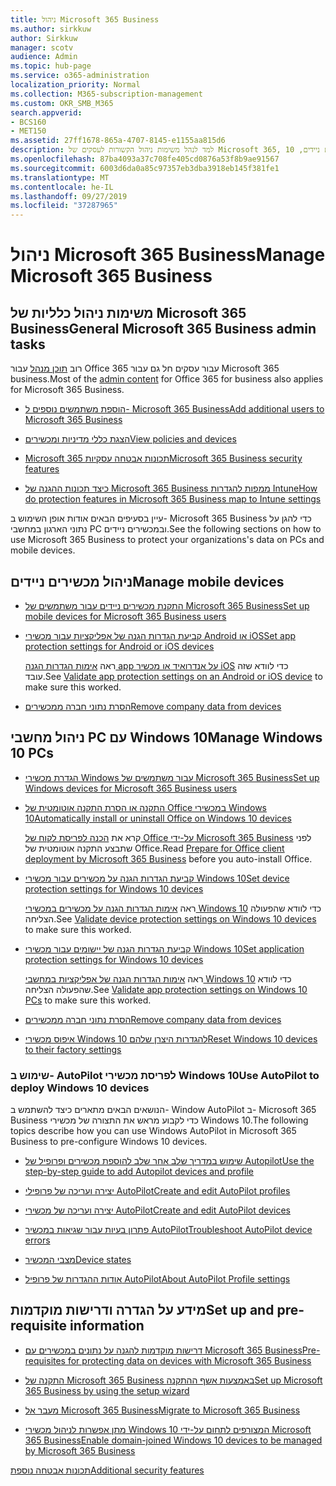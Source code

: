 ```yaml
---
title: ניהול Microsoft 365 Business
ms.author: sirkkuw
author: Sirkkuw
manager: scotv
audience: Admin
ms.topic: hub-page
ms.service: o365-administration
localization_priority: Normal
ms.collection: M365-subscription-management
ms.custom: OKR_SMB_M365
search.appverid:
- BCS160
- MET150
ms.assetid: 27ff1678-865a-4707-8145-e1155aa815d6
description: למד לנהל משימות ניהול הקשורות לעסקים של Microsoft 365, מכשירים ניידים, 10PCs של Windows ומשימות רבות כאלה.
ms.openlocfilehash: 87ba4093a37c708fe405cd0876a53f8b9ae91567
ms.sourcegitcommit: 6003d6da0a85c97357eb3dba3918eb145f381fe1
ms.translationtype: MT
ms.contentlocale: he-IL
ms.lasthandoff: 09/27/2019
ms.locfileid: "37287965"
---
```

# <a name="manage-microsoft-365-business"></a><span data-ttu-id="12440-103">ניהול Microsoft 365 Business</span><span class="sxs-lookup"><span data-stu-id="12440-103">Manage Microsoft 365 Business</span></span>

## <a name="general-microsoft-365-business-admin-tasks"></a><span data-ttu-id="12440-104">משימות ניהול כלליות של Microsoft 365 Business</span><span class="sxs-lookup"><span data-stu-id="12440-104">General Microsoft 365 Business admin tasks</span></span>

<span data-ttu-id="12440-105">רוב [תוכן מנהל](/Office365/Admin/admin-home.md) עבור Office 365 עבור עסקים חל גם עבור Microsoft 365 business.</span><span class="sxs-lookup"><span data-stu-id="12440-105">Most of the [admin content](/Office365/Admin/admin-home.md) for Office 365 for business also applies for Microsoft 365 Business.</span></span>

- [<span data-ttu-id="12440-106">הוספת משתמשים נוספים ל- Microsoft 365 Business</span><span class="sxs-lookup"><span data-stu-id="12440-106">Add additional users to Microsoft 365 Business</span></span>](add-users-m365b.md)
    
- [<span data-ttu-id="12440-107">הצגת כללי מדיניות ומכשירים</span><span class="sxs-lookup"><span data-stu-id="12440-107">View policies and devices</span></span>](view-policies-and-devices.md)
    
- [<span data-ttu-id="12440-108">Microsoft 365 תכונות אבטחה עסקיות</span><span class="sxs-lookup"><span data-stu-id="12440-108">Microsoft 365 Business security features</span></span>](security-features.md)
    
- [<span data-ttu-id="12440-109">כיצד תכונות ההגנה של Microsoft 365 Business ממפות להגדרות Intune</span><span class="sxs-lookup"><span data-stu-id="12440-109">How do protection features in Microsoft 365 Business map to Intune settings</span></span>](map-protection-features-to-intune-settings.md)
    
<span data-ttu-id="12440-110">עיין בסעיפים הבאים אודות אופן השימוש ב- Microsoft 365 Business כדי להגן על נתוני הארגון במחשבי PC ובמכשירים ניידים.</span><span class="sxs-lookup"><span data-stu-id="12440-110">See the following sections on how to use Microsoft 365 Business to protect your organizations's data on PCs and mobile devices.</span></span>
  
## <a name="manage-mobile-devices"></a><span data-ttu-id="12440-111">ניהול מכשירים ניידים</span><span class="sxs-lookup"><span data-stu-id="12440-111">Manage mobile devices</span></span>

- [<span data-ttu-id="12440-112">התקנת מכשירים ניידים עבור משתמשים של Microsoft 365 Business</span><span class="sxs-lookup"><span data-stu-id="12440-112">Set up mobile devices for Microsoft 365 Business users</span></span>](set-up-mobile-devices.md)
    
- [<span data-ttu-id="12440-113">קביעת הגדרות הגנה של אפליקציות עבור מכשירי Android או iOS</span><span class="sxs-lookup"><span data-stu-id="12440-113">Set app protection settings for Android or iOS devices</span></span>](app-protection-settings-for-android-and-ios.md)
    
    <span data-ttu-id="12440-114">ראה [אימות הגדרות הגנה app על אנדרואיד או מכשיר iOS](validate-settings-on-android-or-ios.md) כדי לוודא שזה עובד.</span><span class="sxs-lookup"><span data-stu-id="12440-114">See [Validate app protection settings on an Android or iOS device](validate-settings-on-android-or-ios.md) to make sure this worked.</span></span> 
    
- [<span data-ttu-id="12440-115">הסרת נתוני חברה ממכשירים</span><span class="sxs-lookup"><span data-stu-id="12440-115">Remove company data from devices</span></span>](remove-company-data.md)
    
## <a name="manage-windows-10-pcs"></a><span data-ttu-id="12440-116">ניהול מחשבי PC עם Windows 10</span><span class="sxs-lookup"><span data-stu-id="12440-116">Manage Windows 10 PCs</span></span>

- [<span data-ttu-id="12440-117">הגדרת מכשירי Windows עבור משתמשים של Microsoft 365 Business</span><span class="sxs-lookup"><span data-stu-id="12440-117">Set up Windows devices for Microsoft 365 Business users</span></span>](set-up-windows-devices.md)
    
- [<span data-ttu-id="12440-118">התקנה או הסרת התקנה אוטומטית של Office במכשירי Windows 10</span><span class="sxs-lookup"><span data-stu-id="12440-118">Automatically install or uninstall Office on Windows 10 devices</span></span>](auto-install-or-uninstall-office.md)
    
    <span data-ttu-id="12440-119">קרא את [הכנה לפריסת לקוח של Office על-ידי Microsoft 365 Business](prepare-for-office-client-deployment.md) לפני שתבצע התקנה אוטומטית של Office.</span><span class="sxs-lookup"><span data-stu-id="12440-119">Read [Prepare for Office client deployment by Microsoft 365 Business](prepare-for-office-client-deployment.md) before you auto-install Office.</span></span> 
    
- [<span data-ttu-id="12440-120">קביעת הגדרות הגנה על מכשירים עבור מכשירי Windows 10</span><span class="sxs-lookup"><span data-stu-id="12440-120">Set device protection settings for Windows 10 devices</span></span>](protection-settings-for-windows-10-pcs.md)
    
    <span data-ttu-id="12440-121">ראה [אימות הגדרות הגנה על מכשירים במכשירי Windows 10](validate-settings-on-windows-10-pcs.md) כדי לוודא שהפעולה הצליחה.</span><span class="sxs-lookup"><span data-stu-id="12440-121">See [Validate device protection settings on Windows 10 devices](validate-settings-on-windows-10-pcs.md) to make sure this worked.</span></span> 
    
- [<span data-ttu-id="12440-122">קביעת הגדרות הגנה של יישומים עבור מכשירי Windows 10</span><span class="sxs-lookup"><span data-stu-id="12440-122">Set application protection settings for Windows 10 devices</span></span>](protection-settings-for-windows-10-devices.md)
    
    <span data-ttu-id="12440-123">ראה [אימות הגדרות הגנה של אפליקציות במחשבי Windows 10](validate-protection-settings-on-windows-10-pcs.md) כדי לוודא שהפעולה הצליחה.</span><span class="sxs-lookup"><span data-stu-id="12440-123">See [Validate app protection settings on Windows 10 PCs](validate-protection-settings-on-windows-10-pcs.md) to make sure this worked.</span></span> 
    
- [<span data-ttu-id="12440-124">הסרת נתוני חברה ממכשירים</span><span class="sxs-lookup"><span data-stu-id="12440-124">Remove company data from devices</span></span>](remove-company-data.md)
    
- [<span data-ttu-id="12440-125">איפוס מכשירי Windows 10 להגדרות היצרן שלהם</span><span class="sxs-lookup"><span data-stu-id="12440-125">Reset Windows 10 devices to their factory settings</span></span>](reset-devices-to-factory-settings.md)
    
### <a name="use-autopilot-to-deploy-windows-10-devices"></a><span data-ttu-id="12440-126">שימוש ב- AutoPilot לפריסת מכשירי Windows 10</span><span class="sxs-lookup"><span data-stu-id="12440-126">Use AutoPilot to deploy Windows 10 devices</span></span>

<span data-ttu-id="12440-127">הנושאים הבאים מתארים כיצד להשתמש ב- Window AutoPilot ב- Microsoft 365 Business כדי לקבוע מראש את התצורה של מכשירי Windows 10.</span><span class="sxs-lookup"><span data-stu-id="12440-127">The following topics describe how you can use Windows AutoPilot in Microsoft 365 Business to pre-configure Windows 10 devices.</span></span>
  
- [<span data-ttu-id="12440-128">שימוש במדריך שלב אחר שלב להוספת מכשירים ופרופיל של Autopilot</span><span class="sxs-lookup"><span data-stu-id="12440-128">Use the step-by-step guide to add Autopilot devices and profile</span></span>](add-autopilot-devices-and-profile.md)
    
- [<span data-ttu-id="12440-129">יצירה ועריכה של פרופילי AutoPilot</span><span class="sxs-lookup"><span data-stu-id="12440-129">Create and edit AutoPilot profiles</span></span>](create-and-edit-autopilot-profiles.md)
    
- [<span data-ttu-id="12440-130">יצירה ועריכה של מכשירי AutoPilot</span><span class="sxs-lookup"><span data-stu-id="12440-130">Create and edit AutoPilot devices</span></span>](create-and-edit-autopilot-devices.md)
    
- [<span data-ttu-id="12440-131">פתרון בעיות עבור שגיאות במכשיר AutoPilot</span><span class="sxs-lookup"><span data-stu-id="12440-131">Troubleshoot AutoPilot device errors</span></span>](troubleshoot-autopilot-errors.md)
    
- [<span data-ttu-id="12440-132">מצבי המכשיר</span><span class="sxs-lookup"><span data-stu-id="12440-132">Device states</span></span>](device-states.md)
    
- [<span data-ttu-id="12440-133">אודות ההגדרות של פרופיל AutoPilot</span><span class="sxs-lookup"><span data-stu-id="12440-133">About AutoPilot Profile settings</span></span>](autopilot-profile-settings.md)
    
## <a name="set-up-and-pre-requisite-information"></a><span data-ttu-id="12440-134">מידע על הגדרה ודרישות מוקדמות</span><span class="sxs-lookup"><span data-stu-id="12440-134">Set up and pre-requisite information</span></span>

- [<span data-ttu-id="12440-135">דרישות מוקדמות להגנה על נתונים במכשירים עם Microsoft 365 Business</span><span class="sxs-lookup"><span data-stu-id="12440-135">Pre-requisites for protecting data on devices with Microsoft 365 Business</span></span>](pre-requisites-for-data-protection.md)
    
- [<span data-ttu-id="12440-136">התקנה של Microsoft 365 Business באמצעות אשף ההתקנה</span><span class="sxs-lookup"><span data-stu-id="12440-136">Set up Microsoft 365 Business by using the setup wizard</span></span>](set-up.md)
    
- [<span data-ttu-id="12440-137">מעבר אל Microsoft 365 Business</span><span class="sxs-lookup"><span data-stu-id="12440-137">Migrate to Microsoft 365 Business</span></span>](migrate-to-microsoft-365-business.md)
    
- [<span data-ttu-id="12440-138">מתן אפשרות לניהול מכשירי Windows 10 המצורפים לתחום על-ידי Microsoft 365 Business</span><span class="sxs-lookup"><span data-stu-id="12440-138">Enable domain-joined Windows 10 devices to be managed by Microsoft 365 Business</span></span>](manage-windows-devices.md)
    
[<span data-ttu-id="12440-139">תכונות אבטחה נוספת</span><span class="sxs-lookup"><span data-stu-id="12440-139">Additional security features</span></span>](security-features.md#additional-security-features)
    

  

